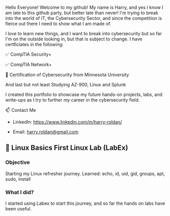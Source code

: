 Hello Everyone!  Welcome to my github!  My name is Harry, and yes I know I am late to this github party, but better late than never!
I'm trying to break into the world of IT, the Cybersecurity Sector, and since the competition is fierce out there I need to show what I am made of.


I love to learn new things, and I want to break into cybersecurity but so far I'm on the outside looking in, but that is subject to change.
I have certficiates in the following:


✅ CompTIA Security+

✅ CompTIA Network+

📜 Certification of Cybersecurity from Minnesota University

And last but not least Studying AZ-900, Linux and Splunk

I created this portfolio to showcase my future hands-on projects, labs, and write-ups as I try to further my career in the cybersecurity field.

📫 Contact Me

- LinkedIn: https://www.linkedin.com/in/harry-roldan/

- Email: harry.roldan@gmail.com


## 🐧 Linux Basics First Linux Lab (LabEx)

### Objective
Starting my Linux refresher journey.
Learned: echo, id, uid, gid, groups, apt, sudo, install

### What I did?
I started using Labex to start this journey, and so far the hands on labs have been useful.
  
